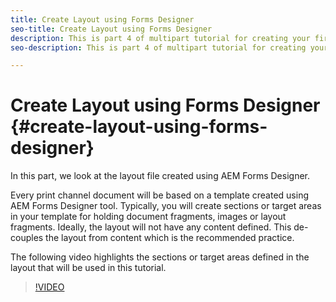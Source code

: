 ```yaml
---
title: Create Layout using Forms Designer
seo-title: Create Layout using Forms Designer
description: This is part 4 of multipart tutorial for creating your first interactive communication document for the print channel.In this part, we look at the layout file created using AEM Forms Designer.
seo-description: This is part 4 of multipart tutorial for creating your first interactive communication document for the print channel.In this part, we look at the layout file created using AEM Forms Designer.

---
```


# Create Layout using Forms Designer {#create-layout-using-forms-designer}

In this part, we look at the layout file created using AEM Forms Designer.

Every print channel document will be based on a template created using AEM Forms Designer tool. Typically, you will create sections or target areas in your template for holding document fragments, images or layout fragments. Ideally, the layout will not have any content defined. This de-couples the layout from content which is the recommended practice.

The following video highlights the sections or target areas defined in the layout that will be used in this tutorial.

>[!VIDEO](https://video.tv.adobe.com/v/22375/?quality=9)

